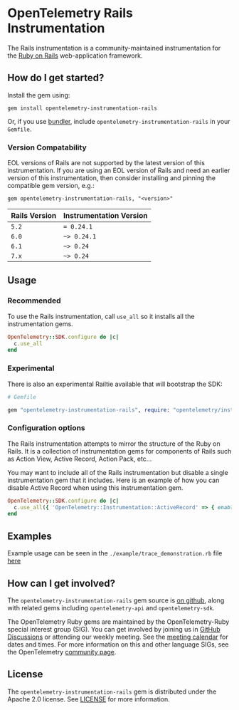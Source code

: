 # OpenTelemetry Rails Instrumentation

The Rails instrumentation is a community-maintained instrumentation for the [Ruby on Rails][rails-home] web-application framework.

## How do I get started?

Install the gem using:

```console
gem install opentelemetry-instrumentation-rails
```

Or, if you use [bundler][bundler-home], include `opentelemetry-instrumentation-rails` in your `Gemfile`.

### Version Compatability

EOL versions of Rails are not supported by the latest version of this instrumentation. If you are using an EOL version of Rails and need an earlier version of this instrumentation, then consider installing and pinning the compatible gem version, e.g.: 

```console
gem opentelemetry-instrumentation-rails, "<version>"
```

| Rails Version | Instrumentation Version |
| --- | --- |
| `5.2` | `= 0.24.1` |
| `6.0` | `~> 0.24.1` |
| `6.1` | `~> 0.24` |
| `7.x` | `~> 0.24` |

## Usage

### Recommended

To use the Rails instrumentation, call `use_all` so it installs all the instrumentation gems.

```ruby
OpenTelemetry::SDK.configure do |c|
  c.use_all
end
```

### Experimental

There is also an experimental Railtie available that will bootstrap the SDK:

```ruby
# Gemfile

gem "opentelemetry-instrumentation-rails", require: "opentelemetry/instrumentation/rails/railtie"

```

### Configuration options

The Rails instrumentation attempts to mirror the structure of the Ruby on Rails.  It is a collection of instrumentation gems for components of Rails such as Action View, Active Record, Action Pack, etc...

You may want to include all of the Rails instrumentation but disable a single instrumentation gem that it includes.  Here is an example of how you can disable Active Record when using this instrumentation gem.
```ruby
OpenTelemetry::SDK.configure do |c|
  c.use_all({ 'OpenTelemetry::Instrumentation::ActiveRecord' => { enabled: false } })
end
```

## Examples

Example usage can be seen in the `./example/trace_demonstration.rb` file [here](https://github.com/open-telemetry/opentelemetry-ruby-contrib/blob/main/instrumentation/rails/example/trace_request_demonstration.ru)

## How can I get involved?

The `opentelemetry-instrumentation-rails` gem source is [on github][repo-github], along with related gems including `opentelemetry-api` and `opentelemetry-sdk`.

The OpenTelemetry Ruby gems are maintained by the OpenTelemetry-Ruby special interest group (SIG). You can get involved by joining us in [GitHub Discussions][discussions-url] or attending our weekly meeting. See the [meeting calendar][community-meetings] for dates and times. For more information on this and other language SIGs, see the OpenTelemetry [community page][ruby-sig].

## License

The `opentelemetry-instrumentation-rails` gem is distributed under the Apache 2.0 license. See [LICENSE][license-github] for more information.

[rails-home]: https://github.com/rails/rails
[bundler-home]: https://bundler.io
[repo-github]: https://github.com/open-telemetry/opentelemetry-ruby
[license-github]: https://github.com/open-telemetry/opentelemetry-ruby-contrib/blob/main/LICENSE
[ruby-sig]: https://github.com/open-telemetry/community#ruby-sig
[community-meetings]: https://github.com/open-telemetry/community#community-meetings
[discussions-url]: https://github.com/open-telemetry/opentelemetry-ruby/discussions
